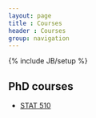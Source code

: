 ```yaml
---
layout: page
title : Courses
header : Courses
group: navigation
---
```

{% include JB/setup %}

## PhD courses

- [STAT 510](https://bookdown.org/eugenesun95/510Notes/)
